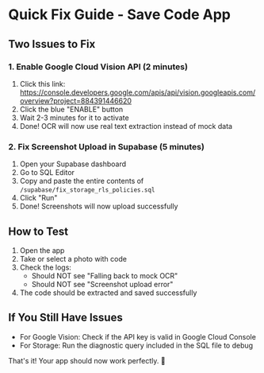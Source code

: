 # Quick Fix Guide - Save Code App

## Two Issues to Fix

### 1. Enable Google Cloud Vision API (2 minutes)
1. Click this link: https://console.developers.google.com/apis/api/vision.googleapis.com/overview?project=884391446620
2. Click the blue "ENABLE" button
3. Wait 2-3 minutes for it to activate
4. Done! OCR will now use real text extraction instead of mock data

### 2. Fix Screenshot Upload in Supabase (5 minutes)
1. Open your Supabase dashboard
2. Go to SQL Editor
3. Copy and paste the entire contents of `/supabase/fix_storage_rls_policies.sql`
4. Click "Run" 
5. Done! Screenshots will now upload successfully

## How to Test
1. Open the app
2. Take or select a photo with code
3. Check the logs:
   - Should NOT see "Falling back to mock OCR"
   - Should NOT see "Screenshot upload error"
4. The code should be extracted and saved successfully

## If You Still Have Issues
- For Google Vision: Check if the API key is valid in Google Cloud Console
- For Storage: Run the diagnostic query included in the SQL file to debug

That's it! Your app should now work perfectly. 🎉